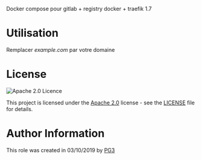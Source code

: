 Docker compose pour gitlab + registry docker + traefik 1.7

# Utilisation 

Remplacer *example.com* par votre domaine

# License

![Apache 2.0 Licence](https://img.shields.io/hexpm/l/plug.svg)

This project is licensed under the [Apache 2.0](https://www.apache.org/licenses/LICENSE-2.0) license - see the [LICENSE](LICENSE) file for details.

# Author Information
This role was created in 03/10/2019 by [PG3](https://pg3.io)
